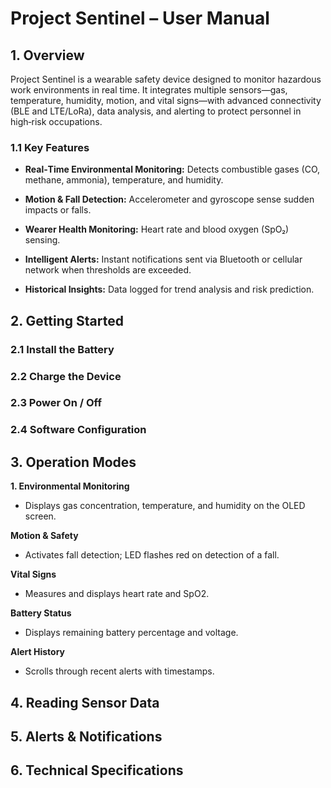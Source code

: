 # **Project Sentinel – User Manual**

## **1. Overview**
Project Sentinel is a wearable safety device designed to monitor hazardous work environments in real time. It integrates multiple sensors—gas, temperature, humidity, motion, and vital signs—with advanced connectivity (BLE and LTE/LoRa), data analysis, and alerting to protect personnel in high‑risk occupations.
### **1.1 Key Features**
- **Real‑Time Environmental Monitoring:** Detects combustible gases (CO, methane, ammonia), temperature, and humidity.

- **Motion & Fall Detection:** Accelerometer and gyroscope sense sudden impacts or falls.

- **Wearer Health Monitoring:** Heart rate and blood oxygen (SpO₂) sensing.

- **Intelligent Alerts:** Instant notifications sent via Bluetooth or cellular network when thresholds are exceeded.

- **Historical Insights:** Data logged for trend analysis and risk prediction.



## **2. Getting Started**
### **2.1 Install the Battery**

### **2.2 Charge the Device**

### **2.3 Power On / Off**

### **2.4 Software Configuration**



## **3. Operation Modes**
**1. Environmental Monitoring**
- Displays gas concentration, temperature, and humidity on the OLED screen.

**Motion & Safety**
- Activates fall detection; LED flashes red on detection of a fall.

**Vital Signs**
- Measures and displays heart rate and SpO2.

**Battery Status**
- Displays remaining battery percentage and voltage.

**Alert History**
- Scrolls through recent alerts with timestamps.



## **4. Reading Sensor Data**



## **5. Alerts & Notifications**



## **6. Technical Specifications**
